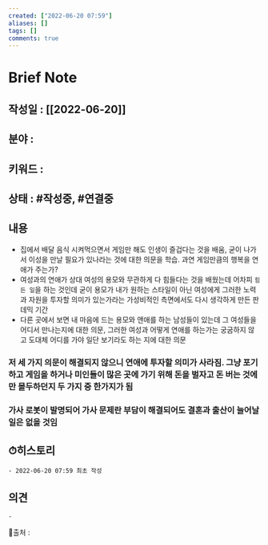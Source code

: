```yaml
---
created: ["2022-06-20 07:59"]
aliases: []
tags: []
comments: true
---
```



# Brief Note
## 작성일 : [[2022-06-20]]
## 분야 :
## 키워드 :
## 상태 :  #작성중, #연결중 


## 내용
- 집에서 배달 음식 시켜먹으면서 게임만 해도 인생이 즐겁다는 것을 배움, 굳이 나가서 이성을 만날 필요가 있나라는 것에 대한 의문을 학습. 과연 게임만큼의 행복을 연애가 주는가?
- 여성과의 연애가 상대 여성의 용모와 무관하게 다 힘들다는 것을 배웠는데 어차피 `힘든 일`을 하는 것인데 굳이 용모가 내가 원하는 스타일이 아닌 여성에게 그러한 노력과 자원을 투자할 의미가 있는가라는 가성비적인 측면에서도 다시 생각하게 만든 판데믹 기간
- 다른 곳에서 보면 내 마음에 드는 용모와 앤애를 하는 남성들이 있는데 그 여성들을 어디서 만나는지에 대한 의문, 그러한 여성과 어떻게 연애를 하는가는 궁굼하지 않고 도대체 어디를 가야 일단 보기라도 하는 지에 대한 의문

### 저 세 가지 의문이 해결되지 않으니 연애에 투자할 의미가 사라짐. 그냥 포기하고 게임을 하거나 미인들이 많은 곳에 가기 위해 돈을 벌자고 돈 버는 것에만 몰두하던지 두 가지 중 한가지가 됨
### 가사 로봇이 발명되어 가사 문제란 부담이 해결되어도 결혼과 출산이 늘어날 일은 없을 것임

## ⏱히스토리
	- 2022-06-20 07:59 최초 작성

## 의견
	-


📙출처 :
